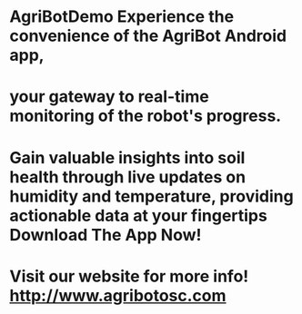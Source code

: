# AgriBotDemo Experience the convenience of the AgriBot Android app,
# your gateway to real-time monitoring of the robot's progress. 
# Gain valuable insights into soil health through live updates on humidity and temperature, providing actionable data at your fingertips Download The App Now!
# Visit our website for more info! http://www.agribotosc.com
